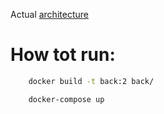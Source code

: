 Actual [architecture](https://drive.google.com/file/d/15fMMwrnjRqEWKmM2lyuCKiQUysKWQnqe/view?usp=sharing)


# How tot run:

```bash
	docker build -t back:2 back/

	docker-compose up
```
